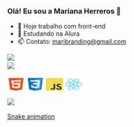 ### Olá! Eu sou a Mariana Herreros 👋

- 🔭 Hoje trabalho com front-end
- 🌱 Estudando na Alura 
- 📫 Contato: maribranding@gmail.com

<div>
  <img height="180em" src="https://github-readme-stats.vercel.app/api?username=maridh&show_icons=true&theme=dark&include_all_commits=true&count_"/><br>
  <img height="180em" src="https://github-readme-stats.vercel.app/api/top-langs/?username=maridh&layout=compact&langs_count=16&theme=dark"/>
</div>

<div style="display: inline_block"><br>
  <img align="center" alt="Mari-HTML" height="30" width="40" src="https://raw.githubusercontent.com/devicons/devicon/master/icons/html5/html5-original.svg"/>
  <img align="center" alt="Mari-CSS" height="30" width="40" src="https://raw.githubusercontent.com/devicons/devicon/master/icons/css3/css3-original.svg"/>
  <img align="center" alt="Mari-JS" height="30" width="40" src="https://raw.githubusercontent.com/devicons/devicon/master/icons/javascript/javascript-original.svg"/>
  <img align="center" alt="Mari-React" height="30" width="40" src="https://raw.githubusercontent.com/devicons/devicon/master/icons/react/react-original.svg"/>
</div><br>

<div>
  <a href="https://www.linkedin.com/in/mariana-herreros/" target="_blank"> <img src="https://img.shields.io/badge/-LinkedIn-%230077B5?style-for-the-badge&logo=linkedin&logoColor=white" target="_blank"></a>
</div>

[Snake animation](https:github.com/maridh/maridh/blob/output/github-contribution-grid-snake.svg)
